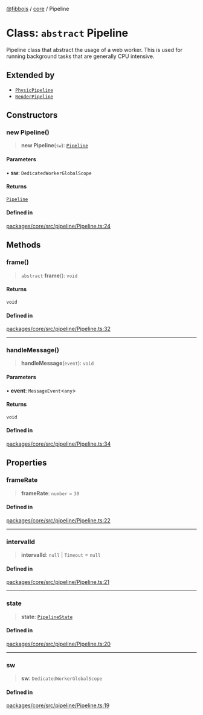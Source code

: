 [@fibbojs](/api/index) / [core](/api/core) / Pipeline

# Class: `abstract` Pipeline

Pipeline class that abstract the usage of a web worker.
This is used for running background tasks that are generally CPU intensive.

## Extended by

- [`PhysicPipeline`](PhysicPipeline.md)
- [`RenderPipeline`](RenderPipeline.md)

## Constructors

### new Pipeline()

> **new Pipeline**(`sw`): [`Pipeline`](Pipeline.md)

#### Parameters

• **sw**: `DedicatedWorkerGlobalScope`

#### Returns

[`Pipeline`](Pipeline.md)

#### Defined in

[packages/core/src/pipeline/Pipeline.ts:24](https://github.com/fibbojs/fibbo/blob/ca0e011a21c87d9c4978217c9b9041de6ed31595/packages/core/src/pipeline/Pipeline.ts#L24)

## Methods

### frame()

> `abstract` **frame**(): `void`

#### Returns

`void`

#### Defined in

[packages/core/src/pipeline/Pipeline.ts:32](https://github.com/fibbojs/fibbo/blob/ca0e011a21c87d9c4978217c9b9041de6ed31595/packages/core/src/pipeline/Pipeline.ts#L32)

***

### handleMessage()

> **handleMessage**(`event`): `void`

#### Parameters

• **event**: `MessageEvent`\<`any`\>

#### Returns

`void`

#### Defined in

[packages/core/src/pipeline/Pipeline.ts:34](https://github.com/fibbojs/fibbo/blob/ca0e011a21c87d9c4978217c9b9041de6ed31595/packages/core/src/pipeline/Pipeline.ts#L34)

## Properties

### frameRate

> **frameRate**: `number` = `30`

#### Defined in

[packages/core/src/pipeline/Pipeline.ts:22](https://github.com/fibbojs/fibbo/blob/ca0e011a21c87d9c4978217c9b9041de6ed31595/packages/core/src/pipeline/Pipeline.ts#L22)

***

### intervalId

> **intervalId**: `null` \| `Timeout` = `null`

#### Defined in

[packages/core/src/pipeline/Pipeline.ts:21](https://github.com/fibbojs/fibbo/blob/ca0e011a21c87d9c4978217c9b9041de6ed31595/packages/core/src/pipeline/Pipeline.ts#L21)

***

### state

> **state**: [`PipelineState`](../enumerations/PipelineState.md)

#### Defined in

[packages/core/src/pipeline/Pipeline.ts:20](https://github.com/fibbojs/fibbo/blob/ca0e011a21c87d9c4978217c9b9041de6ed31595/packages/core/src/pipeline/Pipeline.ts#L20)

***

### sw

> **sw**: `DedicatedWorkerGlobalScope`

#### Defined in

[packages/core/src/pipeline/Pipeline.ts:19](https://github.com/fibbojs/fibbo/blob/ca0e011a21c87d9c4978217c9b9041de6ed31595/packages/core/src/pipeline/Pipeline.ts#L19)
